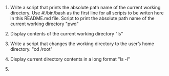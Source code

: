 1. Write a script that prints the absolute path name of the current working directory.
Use #!/bin/bash as the first line for all scripts to be writen here in this README.md file.
Script to print the absolute path name of the current working directory
"pwd"

2. Display contents of the current working directory
"ls"

3.  Write a script that changes the working directory to the user’s home directory.
"cd /root"

4. Display current directory contents in a long format
"ls -l"

5. 
